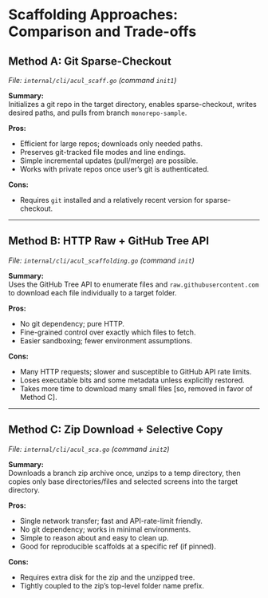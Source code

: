 # Scaffolding Approaches: Comparison and Trade-offs

## Method A: Git Sparse-Checkout
*File: `internal/cli/acul_scaff.go` (command `init1`)*

**Summary:**  
Initializes a git repo in the target directory, enables sparse-checkout, writes desired paths, and pulls from branch `monorepo-sample`.

**Pros:**
- Efficient for large repos; downloads only needed paths.
- Preserves git-tracked file modes and line endings.
- Simple incremental updates (pull/merge) are possible.
- Works with private repos once user’s git is authenticated.

**Cons:**
- Requires `git` installed and a relatively recent version for sparse-checkout.


---

## Method B: HTTP Raw + GitHub Tree API
*File: `internal/cli/acul_scaffolding.go` (command `init`)*

**Summary:**  
Uses the GitHub Tree API to enumerate files and `raw.githubusercontent.com` to download each file individually to a target folder.

**Pros:**
- No git dependency; pure HTTP.
- Fine-grained control over exactly which files to fetch.
- Easier sandboxing; fewer environment assumptions.

**Cons:**
- Many HTTP requests; slower and susceptible to GitHub API rate limits.
- Loses executable bits and some metadata unless explicitly restored.
- Takes more time to download many small files [so, removed in favor of Method C].


---

## Method C: Zip Download + Selective Copy
*File: `internal/cli/acul_sca.go` (command `init2`)*

**Summary:**  
Downloads a branch zip archive once, unzips to a temp directory, then copies only base directories/files and selected screens into the target directory.

**Pros:**
- Single network transfer; fast and API-rate-limit friendly.
- No git dependency; works in minimal environments.
- Simple to reason about and easy to clean up.
- Good for reproducible scaffolds at a specific ref (if pinned).

**Cons:**
- Requires extra disk for the zip and the unzipped tree.
- Tightly coupled to the zip’s top-level folder name prefix. 